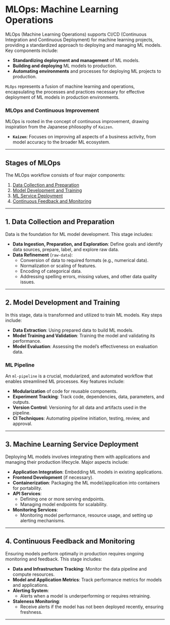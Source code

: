 # MLOps: Machine Learning Operations

MLOps (Machine Learning Operations) supports CI/CD (Continuous Integration and Continuous Deployment) for machine learning projects, providing a standardized approach to deploying and managing ML models. Key components include:

- **Standardizing deployment and management** of ML models.
- **Building and deploying** ML models to production.
- **Automating environments** and processes for deploying ML projects to production.

`MLOps` represents a fusion of machine learning and operations, encapsulating the processes and practices necessary for effective deployment of ML models in production environments.

### MLOps and Continuous Improvement

MLOps is rooted in the concept of continuous improvement, drawing inspiration from the Japanese philosophy of `Kaizen`.

- **`Kaizen`**: Focuses on improving all aspects of a business activity, from model accuracy to the broader ML ecosystem.

---

## Stages of MLOps

The MLOps workflow consists of four major components:

1. [Data Collection and Preparation](#data-collection-and-preparation)
2. [Model Development and Training](#model-development-and-training)
3. [ML Service Deployment](#ml-service-deployment)
4. [Continuous Feedback and Monitoring](#continuous-feedback-and-monitoring)

---

## 1. Data Collection and Preparation

Data is the foundation for ML model development. This stage includes:

- **Data Ingestion, Preparation, and Exploration**: Define goals and identify data sources, prepare, label, and explore raw data.
- **Data Refinement** (`raw-data`):
  - Conversion of data to required formats (e.g., numerical data).
  - Normalization or scaling of features.
  - Encoding of categorical data.
  - Addressing spelling errors, missing values, and other data quality issues.

---

## 2. Model Development and Training

In this stage, data is transformed and utilized to train ML models. Key steps include:

- **Data Extraction**: Using prepared data to build ML models.
- **Model Training and Validation**: Training the model and validating its performance.
- **Model Evaluation**: Assessing the model’s effectiveness on evaluation data.

### ML Pipeline

An `ml-pipeline` is a crucial, modularized, and automated workflow that enables streamlined ML processes. Key features include:

- **Modularization** of code for reusable components.
- **Experiment Tracking**: Track code, dependencies, data, parameters, and outputs.
- **Version Control**: Versioning for all data and artifacts used in the pipeline.
- **CI Techniques**: Automating pipeline initiation, testing, review, and approval.

---

## 3. Machine Learning Service Deployment

Deploying ML models involves integrating them with applications and managing their production lifecycle. Major aspects include:

- **Application Integration**: Embedding ML models in existing applications.
- **Frontend Development** (if necessary).
- **Containerization**: Packaging the ML model/application into containers for portability.
- **API Services**:
  - Defining one or more serving endpoints.
  - Managing model endpoints for scalability.
- **Monitoring Services**:
  - Monitoring model performance, resource usage, and setting up alerting mechanisms.

---

## 4. Continuous Feedback and Monitoring

Ensuring models perform optimally in production requires ongoing monitoring and feedback. This stage includes:

- **Data and Infrastructure Tracking**: Monitor the data pipeline and compute resources.
- **Model and Application Metrics**: Track performance metrics for models and applications.
- **Alerting System**:
  - Alerts when a model is underperforming or requires retraining.
- **Staleness Monitoring**:
  - Receive alerts if the model has not been deployed recently, ensuring freshness.

---